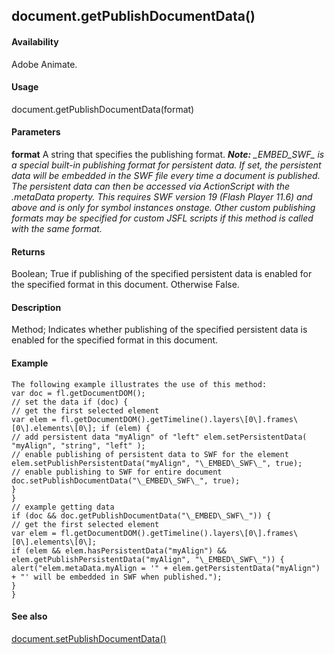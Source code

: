 ## document.getPublishDocumentData()

#### Availability

Adobe Animate.

#### Usage

document.getPublishDocumentData(format)

#### Parameters

**format** A string that specifies the publishing format.
***Note:** \_EMBED\_SWF\_ is a special built-in publishing format for persistent data. If set, the persistent data will be embedded in the SWF file every time a document is published. The persistent data can then be accessed via ActionScript with the .metaData property. This requires SWF version 19 (Flash Player 11.6) and above and is only for symbol instances onstage. Other custom publishing formats may be specified for custom JSFL scripts if this method is called with the same format.*

#### Returns

Boolean; True if publishing of the specified persistent data is enabled for the specified format in this document. Otherwise False.

#### Description

Method; Indicates whether publishing of the specified persistent data is enabled for the specified format in this document.

#### Example

```
The following example illustrates the use of this method:
var doc = fl.getDocumentDOM();
// set the data if (doc) {
// get the first selected element
var elem = fl.getDocumentDOM().getTimeline().layers\[0\].frames\[0\].elements\[0\]; if (elem) {
// add persistent data "myAlign" of "left" elem.setPersistentData( "myAlign", "string", "left" );
// enable publishing of persistent data to SWF for the element elem.setPublishPersistentData("myAlign", "\_EMBED\_SWF\_", true);
// enable publishing to SWF for entire document doc.setPublishDocumentData("\_EMBED\_SWF\_", true);
}
}
// example getting data
if (doc && doc.getPublishDocumentData("\_EMBED\_SWF\_")) {
// get the first selected element
var elem = fl.getDocumentDOM().getTimeline().layers\[0\].frames\[0\].elements\[0\];
if (elem && elem.hasPersistentData("myAlign") && elem.getPublishPersistentData("myAlign", "\_EMBED\_SWF\_")) {
alert("elem.metaData.myAlign = '" + elem.getPersistentData("myAlign") + "' will be embedded in SWF when published.");
}
}

```
#### See also

[document.setPublishDocumentData()](#_bookmark300)
